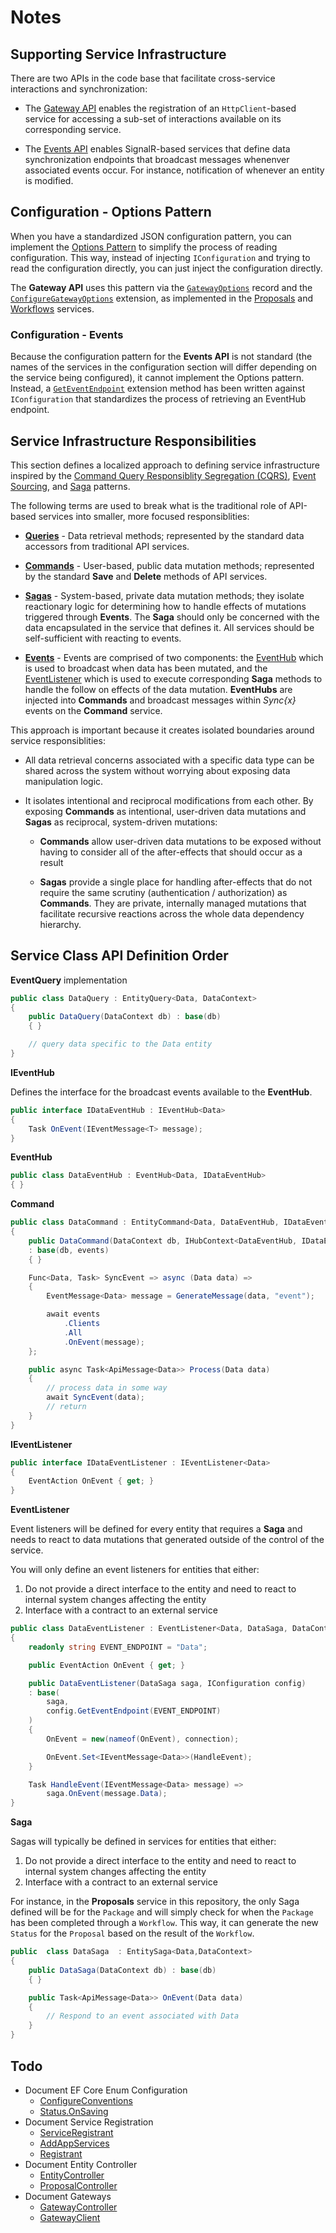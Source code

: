# Notes

## Supporting Service Infrastructure

There are two APIs in the code base that facilitate cross-service interactions and synchronization:

* The [Gateway API](./services/common/Distributed.Core/Gateway/) enables the registration of an `HttpClient`-based service for accessing a sub-set of interactions available on its corresponding service.

* The [Events API](./services/common/Distributed.Core/Services/Events) enables SignalR-based services that define data synchronization endpoints that broadcast messages whenenver associated events occur. For instance, notification of whenever an entity is modified.

## Configuration - Options Pattern

When you have a standardized JSON configuration pattern, you can implement the [Options Pattern](https://learn.microsoft.com/en-us/aspnet/core/fundamentals/configuration/options?view=aspnetcore-7.0) to simplify the process of reading configuration. This way, instead of injecting `IConfiguration` and trying to read the configuration directly, you can just inject the configuration directly.

The **Gateway API** uses this pattern via the [`GatewayOptions`](./services/common/Distributed.Core/Gateway/GatewayOptions.cs) record and the [`ConfigureGatewayOptions`](./services/common/Distributed.Core/Extensions/ConfigurationExtensions.cs#L62) extension, as implemented in the [Proposals](./services/api/Distributed.Proposals.Api/Program.cs#L11) and [Workflows](./services/api/Distributed.Workflows.Api/Program.cs#L11) services.

### Configuration - Events

Because the configuration pattern for the **Events API** is not standard (the names of the services in the configuration section will differ depending on the service being configured), it cannot implement the Options pattern. Instead, a [`GetEventEndpoint`](./services/common/Distributed.Core/Extensions/ConfigurationExtensions.cs#L67) extension method has been written against `IConfiguration` that standardizes the process of retrieving an EventHub endpoint.

## Service Infrastructure Responsibilities

This section defines a localized approach to defining service infrastructure inspired by the [Command Query Responsiblity Segregation (CQRS)](https://docs.aws.amazon.com/prescriptive-guidance/latest/modernization-data-persistence/cqrs-pattern.html), [Event Sourcing](https://docs.aws.amazon.com/prescriptive-guidance/latest/modernization-data-persistence/service-per-team.html), and [Saga](https://docs.aws.amazon.com/prescriptive-guidance/latest/modernization-data-persistence/saga-pattern.html) patterns.

The following terms are used to break what is the traditional role of API-based services into smaller, more focused responsiblities:

* [**Queries**](./services/common/Distributed.Core/Services/EntityQuery.cs) - Data retrieval methods; represented by the standard data accessors from traditional API services.

* [**Commands**](./services/common/Distributed.Core/Services/EntityCommand.cs) - User-based, public data mutation methods; represented by the standard **Save** and **Delete** methods of API services.

* [**Sagas**](./services/common/Distributed.Core/Services/EntitySaga.cs) - System-based, private data mutation methods; they isolate reactionary logic for determining how to handle effects of mutations triggered through **Events**. The **Saga** should only be concerned with the data encapsulated in the service that defines it. All services should be self-sufficient with reacting to events.

* [**Events**](./services/common/Distributed.Core/Services/Events/) - Events are comprised of two components: the [EventHub](./services/common/Distributed.Core/Services/Events/Hub/EntityEventHub.cs) which is used to broadcast when data has been mutated, and the [EventListener](./services/common/Distributed.Core/Services/Events/Client/EntityEventListener.cs) which is used to execute corresponding **Saga** methods to handle the follow on effects of the data mutation. **EventHubs** are injected into **Commands** and broadcast messages within *Sync{x}* events on the **Command** service.

This approach is important because it creates isolated boundaries around service responsiblities:
* All data retrieval concerns associated with a specific data type can be shared across the system without worrying about exposing data manipulation logic.

*  It isolates intentional and reciprocal modifications from each other. By exposing **Commands** as intentional, user-driven data mutations and **Sagas** as reciprocal, system-driven mutations:

    * **Commands** allow user-driven data mutations to be exposed without having to consider all of the after-effects that should occur as a result

    * **Sagas** provide a single place for handling after-effects that do not require the same scrutiny (authentication / authorization) as **Commands**. They are private, internally managed mutations that facilitate recursive reactions across the whole data dependency hierarchy.

## Service Class API Definition Order

**EventQuery** implementation

```cs
public class DataQuery : EntityQuery<Data, DataContext>
{
    public DataQuery(DataContext db) : base(db)
    { }

    // query data specific to the Data entity
}
```

**IEventHub**

Defines the interface for the broadcast events available to the **EventHub**.

```cs
public interface IDataEventHub : IEventHub<Data>
{
    Task OnEvent(IEventMessage<T> message);
}
```

**EventHub**

```cs
public class DataEventHub : EventHub<Data, IDataEventHub>
{ }
```

**Command**

```cs
public class DataCommand : EntityCommand<Data, DataEventHub, IDataEventHub, DataContext>
{
    public DataCommand(DataContext db, IHubContext<DataEventHub, IDataEventHub> events)
    : base(db, events)
    { }

    Func<Data, Task> SyncEvent => async (Data data) =>
    {
        EventMessage<Data> message = GenerateMessage(data, "event");

        await events
            .Clients
            .All
            .OnEvent(message);
    };

    public async Task<ApiMessage<Data>> Process(Data data)
    {
        // process data in some way
        await SyncEvent(data);
        // return
    }
}
```

**IEventListener**

```cs
public interface IDataEventListener : IEventListener<Data>
{
    EventAction OnEvent { get; }
}
```

**EventListener**

Event listeners will be defined for every entity that requires a **Saga** and needs to react to data mutations that generated outside of the control of the service.

You will only define an event listeners for entities that either:

1. Do not provide a direct interface to the entity and need to react to internal system changes affecting the entity
2. Interface with a contract to an external service

```cs
public class DataEventListener : EventListener<Data, DataSaga, DataContext>
{
    readonly string EVENT_ENDPOINT = "Data";

    public EventAction OnEvent { get; }

    public DataEventListener(DataSaga saga, IConfiguration config)
    : base(
        saga,
        config.GetEventEndpoint(EVENT_ENDPOINT)
    )
    {
        OnEvent = new(nameof(OnEvent), connection);

        OnEvent.Set<IEventMessage<Data>>(HandleEvent);
    }

    Task HandleEvent(IEventMessage<Data> message) =>
        saga.OnEvent(message.Data);
}
```

**Saga**

Sagas will typically be defined in services for entities that either:

1. Do not provide a direct interface to the entity and need to react to internal system changes affecting the entity
2. Interface with a contract to an external service

For instance, in the **Proposals** service in this repository, the only Saga defined will be for the `Package` and will simply check for when the `Package` has been completed through a `Workflow`. This way, it can generate the new `Status` for the `Proposal` based on the result of the `Workflow`.

```cs
public  class DataSaga  : EntitySaga<Data,DataContext>
{
    public DataSaga(DataContext db) : base(db)
    { }

    public Task<ApiMessage<Data>> OnEvent(Data data)
    {
        // Respond to an event associated with Data
    }
}
```

## Todo

* Document EF Core Enum Configuration
    * [ConfigureConventions](https://github.com/JaimeStill/DistributedDesign/commit/2f810160cfee4ac1bea68502f0f4a07aa0194ff1#diff-e58b26a4e69dee8a555436129fc258bc9cec011d337ba22e309d43792abf5a4c)
    * [Status.OnSaving](https://github.com/JaimeStill/DistributedDesign/commit/2f810160cfee4ac1bea68502f0f4a07aa0194ff1#diff-f02680279535cf9c6ecd0c89c8dd992278da2b8962df776df4aecf5cc61e5332)
* Document Service Registration
    * [ServiceRegistrant](https://github.com/JaimeStill/DistributedDesign/commit/2f810160cfee4ac1bea68502f0f4a07aa0194ff1#diff-0a8486889f9e5b0cc4049b711e00a3bf21d3e4f88bf97b282e322104ac4d4bda)
    * [AddAppServices](https://github.com/JaimeStill/DistributedDesign/commit/2f810160cfee4ac1bea68502f0f4a07aa0194ff1#diff-e131aa38cff2a77aaf59e4ac33a0f024ad35fe769aa5f582163800cbadfb2b1c)
    * [Registrant](https://github.com/JaimeStill/DistributedDesign/commit/2f810160cfee4ac1bea68502f0f4a07aa0194ff1#diff-a4ff448e1728f82d577cbf54f1a90fe9bc545dd38b586922c19554f12b1785c7)
* Document Entity Controller
    * [EntityController](https://github.com/JaimeStill/DistributedDesign/commit/2f810160cfee4ac1bea68502f0f4a07aa0194ff1#diff-901a41bad148d5b20815b8d0e87dd0b2e4c2c084c180516834e50657baca023c)
    * [ProposalController](https://github.com/JaimeStill/DistributedDesign/commit/2f810160cfee4ac1bea68502f0f4a07aa0194ff1#diff-12b8baaf39725801084ba0add78d1a0c3914f06c1ec72ce8f618133f43213610)
* Document Gateways
    * [GatewayController](https://github.com/JaimeStill/DistributedDesign/commit/a3ee926215f7b622d61bbd318c9472527dd0e2ab#diff-fb66b69cd80f21669e29d225a9db5e857c30e72dc62108d2c8404c93f00dde0b)
    * [GatewayClient](https://github.com/JaimeStill/DistributedDesign/commit/a3ee926215f7b622d61bbd318c9472527dd0e2ab#diff-191777f385f02c3d5d8cfd4b0e256c40f80d205282709d237968b26c3699ca72)